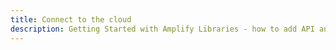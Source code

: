 ```yaml
---
title: Connect to the cloud
description: Getting Started with Amplify Libraries - how to add API and database to your app.
---
```


<inline-fragment platform="ios" src="~/lib/getting-started/fragments/ios/add-api.md"></inline-fragment>
<inline-fragment platform="android" src="~/lib/getting-started/fragments/android/add-api.md"></inline-fragment>